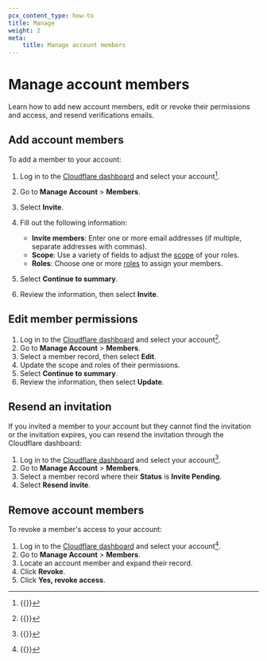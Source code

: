 ```yaml
---
pcx_content_type: how-to
title: Manage
weight: 2
meta:
    title: Manage account members
---
```


# Manage account members

Learn how to add new account members, edit or revoke their permissions and access, and resend verifications emails.

## Add account members

To add a member to your account:

1. Log in to the [Cloudflare dashboard](https://dash.cloudflare.com/login) and select your account[^1].
2. Go to **Manage Account** > **Members**.
3. Select **Invite**.
4. Fill out the following information:

    - **Invite members**: Enter one or more email addresses (if multiple, separate addresses with commas).
    - **Scope**: Use a variety of fields to adjust the [scope](/fundamentals/account-and-billing/members/roles/) of your roles.
    - **Roles**: Choose one or more [roles](/fundamentals/account-and-billing/members/roles/) to assign your members.

5. Select **Continue to summary**.
6. Review the information, then select **Invite**.

## Edit member permissions

1. Log in to the [Cloudflare dashboard](https://dash.cloudflare.com/login) and select your account[^2].
2. Go to **Manage Account** > **Members**.
3. Select a member record, then select **Edit**.
4. Update the scope and roles of their permissions.
5. Select **Continue to summary**.
6. Review the information, then select **Update**.

## Resend an invitation

If you invited a member to your account but they cannot find the invitation or the invitation expires, you can resend the invitation through the Cloudflare dashboard:

1. Log in to the [Cloudflare dashboard](https://dash.cloudflare.com/login) and select your account[^3].
2. Go to **Manage Account** > **Members**.
3. Select a member record where their **Status** is **Invite Pending**.
4. Select **Resend invite**.

## Remove account members

To revoke a member's access to your account:

1. Log in to the [Cloudflare dashboard](https://dash.cloudflare.com/login) and select your account[^4].
2. Go to **Manage Account** > **Members**.
3. Locate an account member and expand their record.
4. Click **Revoke**.
5. Click **Yes, revoke access**.

[^1]: {{<render file="_account-member-manage-limitation.md">}}
[^2]: {{<render file="_account-member-manage-limitation.md">}}
[^3]: {{<render file="_account-member-manage-limitation.md">}}
[^4]: {{<render file="_account-member-manage-limitation.md">}}